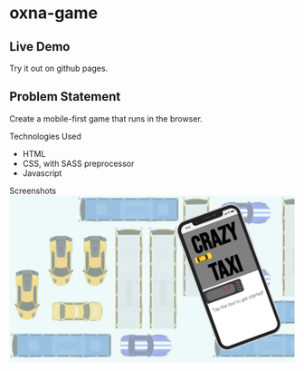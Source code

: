 # oxna-game
## Live Demo
Try it out on github pages.

## Problem Statement
Create a mobile-first game that runs in the browser.

Technologies Used
- HTML
- CSS, with SASS preprocessor
- Javascript

Screenshots
![](oxna-game.jpg)
